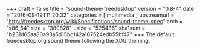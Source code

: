 +++
draft = false
title = "sound-theme-freedesktop"
version = "0.8-4"
date = "2016-09-19T11:20:32"
categories = ['multimedia']
upstreamurl = "http://freedesktop.org/wiki/Specifications/sound-theme-spec"
arch = "x86_64"
size = "380828"
usize = "525436"
sha1sum = "b231d65aa80a93a5d15bc142a167524edb55bf47"
+++
The default freedesktop.org sound theme following the XDG theming.